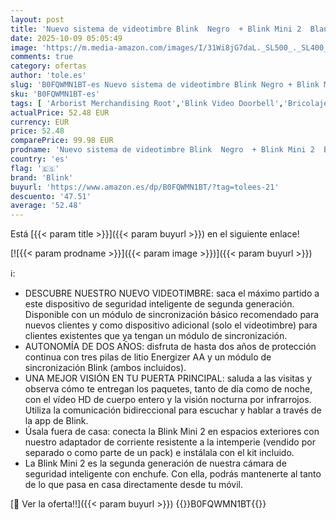 ```yaml
---
layout: post
title: 'Nuevo sistema de videotimbre Blink  Negro  + Blink Mini 2  Blanco  | Vídeo HD de cuerpo entero  autonomía de dos años  configuración sencilla  IP-65 | Compatible con Alexa | Módulo de sincronización básico incluido'
date: 2025-10-09 05:05:49
image: 'https://m.media-amazon.com/images/I/31Wi8jG7daL._SL500_._SL400_.jpg'
comments: true
category: ofertas
author: 'tole.es'
slug: 'B0FQWMN1BT-es Nuevo sistema de videotimbre Blink Negro + Blink Mini 2...'
sku: 'B0FQWMN1BT-es'
tags: [ 'Arborist Merchandising Root','Blink Video Doorbell','Bricolaje y herramientas','Cámaras de seguridad','Cámaras de vigilancia','Dispositivos Amazon','Dispositivos Amazon y Accesorios','Dispositivos Amazon y accesorios','Electrónica','Fotografía y videocámaras','Instalación eléctrica','Interfonos','Paquetes de dispositivos','Prevención y seguridad','Seguridad e iluminación para hogar inteligente','Self Service','Sensores de movimiento','Sistemas de seguridad para el hogar','Special Features Stores','Timbres con vídeo','Timbres y campanas','alexa','blink','e97153f7-7531-4959-bcaa-edabbf48d7f8_0','e97153f7-7531-4959-bcaa-edabbf48d7f8_3501','🇪🇸', ]
actualPrice: 52.48 EUR
currency: EUR
price: 52.48
comparePrice: 99.98 EUR
prodname: 'Nuevo sistema de videotimbre Blink  Negro  + Blink Mini 2  Blanco  | Vídeo HD de cuerpo entero  autonomía de dos años  configuración sencilla  IP-65 | Compatible con Alexa | Módulo de sincronización básico incluido'
country: 'es'
flag: '🇪🇸'
brand: 'Blink'
buyurl: 'https://www.amazon.es/dp/B0FQWMN1BT/?tag=tolees-21'
descuento: '47.51'
average: '52.48'
---
```


Está [{{< param title >}}]({{< param buyurl >}}) en el siguiente enlace!

[![{{< param prodname >}}]({{< param image >}})]({{< param buyurl >}})

ℹ️:

- DESCUBRE NUESTRO NUEVO VIDEOTIMBRE: saca el máximo partido a este dispositivo de seguridad inteligente de segunda generación. Disponible con un módulo de sincronización básico recomendado para nuevos clientes y como dispositivo adicional (solo el videotimbre) para clientes existentes que ya tengan un módulo de sincronización.
- AUTONOMÍA DE DOS AÑOS: disfruta de hasta dos años de protección continua con tres pilas de litio Energizer AA y un módulo de sincronización Blink (ambos incluidos).
- UNA MEJOR VISIÓN EN TU PUERTA PRINCIPAL: saluda a las visitas y observa cómo te entregan los paquetes, tanto de día como de noche, con el vídeo HD de cuerpo entero y la visión nocturna por infrarrojos. Utiliza la comunicación bidireccional para escuchar y hablar a través de la app de Blink.
- Úsala fuera de casa: conecta la Blink Mini 2 en espacios exteriores con nuestro adaptador de corriente resistente a la intemperie (vendido por separado o como parte de un pack) e instálala con el kit incluido.
- La Blink Mini 2 es la segunda generación de nuestra cámara de seguridad inteligente con enchufe. Con ella, podrás mantenerte al tanto de lo que pasa en casa directamente desde tu móvil.

[🛒 Ver la oferta!!]({{< param buyurl >}})
{{<world>}}B0FQWMN1BT{{</world>}}
